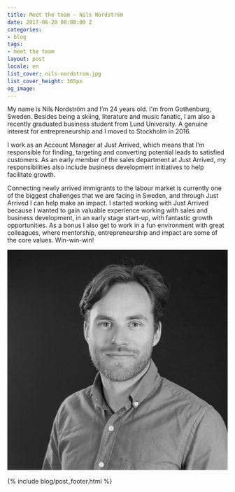 ```yaml
---
title: Meet the team - Nils Nordström
date: 2017-06-20 00:00:00 Z
categories:
- blog
tags:
- meet the team
layout: post
locale: en
list_cover: nils-nordstrom.jpg
list_cover_height: 365px
og_image: 
---
```


My name is Nils Nordström and I’m 24 years old. I'm from Gothenburg, Sweden. Besides being a skiing, literature and music fanatic, I am also a recently graduated business student from Lund University. A genuine interest for entrepreneurship and I moved to Stockholm in 2016.

I work as an Account Manager at Just Arrived, which means that I’m responsible for finding, targeting and converting potential leads to satisfied customers. As an early member of the sales department at Just Arrived, my responsibilities also include business development initiatives to help facilitate growth.

Connecting newly arrived immigrants to the labour market is currently one of the biggest challenges that we are facing in Sweden, and through Just Arrived I can help make an impact. I started working with Just Arrived because I wanted to gain valuable experience working with sales and business development, in an early stage start-up, with fantastic growth opportunities. As a bonus I also get to work in a fun environment with great colleagues, where mentorship, entrepreneurship and impact are some of the core values. Win-win-win!

![Nils Nordström](/assets/images/blog/nils-nordstrom.jpg)

{% include blog/post_footer.html %}
